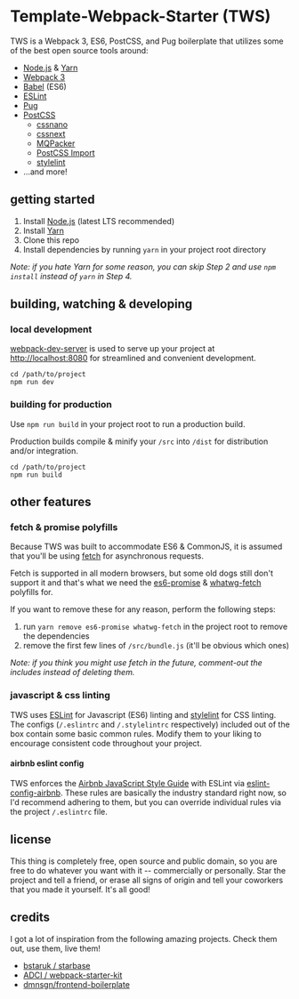 # Template-Webpack-Starter (TWS)

TWS is a Webpack 3, ES6, PostCSS, and Pug boilerplate that utilizes some of the best open source tools around:

* [Node.js](https://github.com/nodejs/node) & [Yarn](https://github.com/yarnpkg)
* [Webpack 3](https://github.com/webpack/webpack)
* [Babel](https://github.com/babel/babel) (ES6)
* [ESLint](https://github.com/eslint/eslint)
* [Pug](https://pugjs.org)
* [PostCSS](https://github.com/postcss/postcss)
  * [cssnano](https://github.com/ben-eb/cssnano)
  * [cssnext](https://github.com/MoOx/postcss-cssnext)
  * [MQPacker](https://github.com/hail2u/node-css-mqpacker)
  * [PostCSS Import](https://github.com/postcss/postcss-import)
  * [stylelint](https://github.com/stylelint/stylelint)
* ...and more!

## getting started

1. Install [Node.js](https://nodejs.org) (latest LTS recommended)
2. Install [Yarn](https://yarnpkg.com)
3. Clone this repo
4. Install dependencies by running `yarn` in your project root directory

_Note: if you hate Yarn for some reason, you can skip Step 2 and use `npm install` instead  of `yarn` in Step 4._

## building, watching & developing

### local development

[webpack-dev-server](https://github.com/webpack/webpack-dev-server) is used to serve up your project at [http://localhost:8080](http://localhost:8080) for streamlined and convenient development.

```
cd /path/to/project
npm run dev
```

### building for production
Use `npm run build` in your project root to run a production build.

Production builds compile & minify your `/src` into `/dist` for distribution and/or integration.

```
cd /path/to/project
npm run build
```

## other features

### fetch & promise polyfills

Because TWS was built to accommodate ES6 & CommonJS, it is assumed that you'll be using [fetch](https://developer.mozilla.org/en-US/docs/Web/API/Fetch_API) for asynchronous requests.

Fetch is supported in all modern browsers, but some old dogs still don't support it and that's what we need the [es6-promise](https://github.com/stefanpenner/es6-promise) & [whatwg-fetch](https://github.com/github/fetch) polyfills for.

If you want to remove these for any reason, perform the following steps:

1. run `yarn remove es6-promise whatwg-fetch` in the project root to remove the dependencies
2. remove the first few lines of `/src/bundle.js` (it'll be obvious which ones)

_Note: if you think you might use fetch in the future, comment-out the includes instead of deleting them._

### javascript & css linting

TWS uses [ESLint](http://eslint.org/) for Javascript (ES6) linting and [stylelint](https://github.com/stylelint/stylelint) for CSS linting. The configs (`/.eslintrc` and `/.stylelintrc` respectively) included out of the box contain some basic common rules. Modify them to your liking to encourage consistent code throughout your project.

#### airbnb eslint config

TWS enforces the [Airbnb JavaScript Style Guide](https://github.com/airbnb/javascript) with ESLint via [eslint-config-airbnb](https://www.npmjs.com/package/eslint-config-airbnb). These rules are basically the industry standard right now, so I'd recommend adhering to them, but you can override individual rules via the project `/.eslintrc` file.


## license

This thing is completely free, open source and public domain, so you are free to do whatever you want with it -- commercially or personally. Star the project and tell a friend, or erase all signs of origin and tell your coworkers that you made it yourself. It's all good!

## credits

I got a lot of inspiration from the following amazing projects. Check them out, use them, live them!

* [bstaruk / starbase](https://github.com/bstaruk/starbase)
* [ADCI / webpack-starter-kit](https://github.com/ADCI/webpack-starter-kit)
* [dmnsgn/frontend-boilerplate](https://github.com/dmnsgn/frontend-boilerplate)
